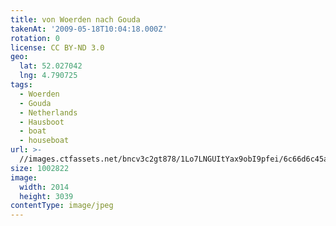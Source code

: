 ```yaml
---
title: von Woerden nach Gouda
takenAt: '2009-05-18T10:04:18.000Z'
rotation: 0
license: CC BY-ND 3.0
geo:
  lat: 52.027042
  lng: 4.790725
tags:
  - Woerden
  - Gouda
  - Netherlands
  - Hausboot
  - boat
  - houseboat
url: >-
  //images.ctfassets.net/bncv3c2gt878/1Lo7LNGUItYax9obI9pfei/6c66d6c45ae6aceb712bc9add95d4b83/von-woerden-nach-gouda_4358195827_o
size: 1002822
image:
  width: 2014
  height: 3039
contentType: image/jpeg
---
```


